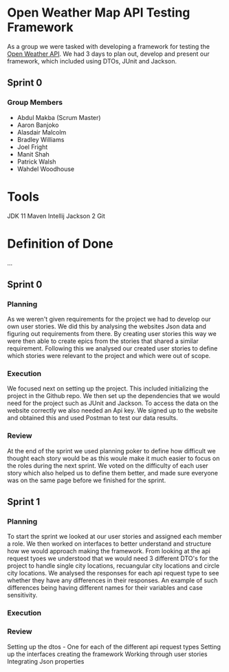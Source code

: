 # Open Weather Map API Testing Framework

As a group we were tasked with developing a framework for testing the [Open Weather API](https://openweathermap.org/api). We had 3 days to plan out, develop and present our framework, which included using DTOs, JUnit and Jackson.

## Sprint 0
### Group Members

- Abdul Makba (Scrum Master)
- Aaron Banjoko
- Alasdair Malcolm
- Bradley Williams
- Joel Fright
- Manit Shah
- Patrick Walsh
- Wahdel Woodhouse

# Tools
JDK 11
Maven
Intellij
Jackson 2
Git

# Definition of Done
...
## Sprint 0
### Planning 

As we weren't given requirements for the project we had to develop our own user stories. We did this by analysing the websites Json data and figuring out requirements from there. By creating user stories this way we were then able to create epics from the stories that shared a similar requirement. Following this we analysed our created user stories to define which stories were relevant to the project and which were out of scope. 

### Execution 

We focused next on setting up the project. This included initializing the project in the Github repo. We then set up the dependencies that we would need for the project such as JUnit and Jackson. 
To access the data on the website correctly we also needed an Api key. We signed up to the website and obtained this and used Postman to test our data results.

### Review

At the end of the sprint we used planning poker to define how difficult we thought each story would be as this woule make it much easier to focus on the roles during the next sprint. We voted on the difficulty of each user story which also helped us to define them better, and made sure everyone was on the same page before we finished for the sprint.


## Sprint 1

### Planning 

To start the sprint we looked at our user stories and assigned each member a role. We then worked on interfaces to better understand and structure how we would approach making the framework. From looking at the api request tyoes we understood that we would need 3 different DTO's for the project to handle single city locations, recuangular city locations and circle city locations. 
We analysed the responses for each api request type to see whether they have any differences in their responses. An example of such differences being having different names for their variables and case sensitivity.

### Execution



### Review


Setting up the dtos - One for each of the different api request types
Setting up the interfaces
creating the framework 
Working through user stories
Integrating Json properties
